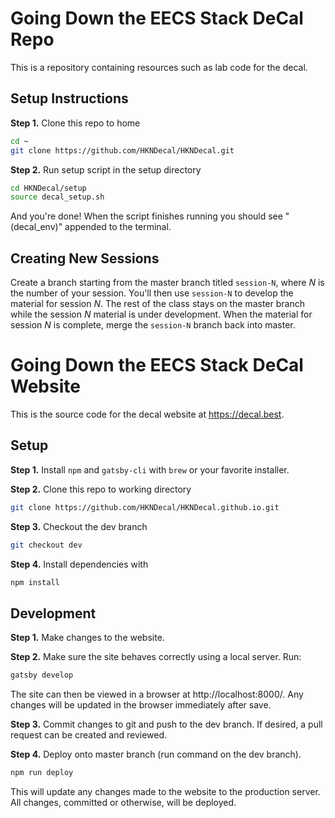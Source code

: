 # Going Down the EECS Stack DeCal Repo

This is a repository containing resources such as lab code for the decal.

## Setup Instructions
**Step 1.** Clone this repo to home
```bash
cd ~
git clone https://github.com/HKNDecal/HKNDecal.git
```
**Step 2.** Run setup script in the setup directory
```bash
cd HKNDecal/setup
source decal_setup.sh
```

And you're done! When the script finishes running you should see "(decal_env)" appended to the terminal.

## Creating New Sessions
Create a branch starting from the master branch titled `session-N`, where _N_ is the number of your
session. You'll then use `session-N` to develop the material for session _N_. The rest of the class
stays on the master branch while the session _N_ material is under development. When the material for
session _N_ is complete, merge the `session-N` branch back into master.

# Going Down the EECS Stack DeCal Website

This is the source code for the decal website at https://decal.best.

## Setup

**Step 1.** Install `npm` and `gatsby-cli` with `brew` or your favorite installer.

**Step 2.** Clone this repo to working directory
```bash
git clone https://github.com/HKNDecal/HKNDecal.github.io.git
```

**Step 3.** Checkout the dev branch
```bash
git checkout dev
```

**Step 4.** Install dependencies with
```bash
npm install
```

## Development

**Step 1.** Make changes to the website.

**Step 2.** Make sure the site behaves correctly using a local server. Run:
```bash
gatsby develop
```

The site can then be viewed in a browser at http://localhost:8000/. Any changes will be updated in the browser immediately after save.

**Step 3.** Commit changes to git and push to the dev branch. If desired, a pull request can be created and reviewed.

**Step 4.** Deploy onto master branch (run command on the dev branch).
```bash
npm run deploy
```

This will update any changes made to the website to the production server. All changes, committed or otherwise, will be deployed.
